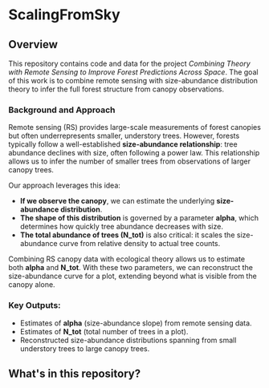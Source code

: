 
# ScalingFromSky

## Overview


This repository contains code and data for the project *Combining Theory with Remote Sensing to Improve Forest Predictions Across Space*. The goal of this work is to combine remote sensing with size-abundance distribution theory to infer the full forest structure from canopy observations.

### Background and Approach

Remote sensing (RS) provides large-scale measurements of forest canopies but often underrepresents smaller, understory trees. However, forests typically follow a well-established **size-abundance relationship**: tree abundance declines with size, often following a power law. This relationship allows us to infer the number of smaller trees from observations of larger canopy trees.

Our approach leverages this idea:
- **If we observe the canopy**, we can estimate the underlying **size-abundance distribution**.
- **The shape of this distribution** is governed by a parameter **alpha**, which determines how quickly tree abundance decreases with size.
- **The total abundance of trees (N_tot)** is also critical: it scales the size-abundance curve from relative density to actual tree counts.

Combining RS canopy data with ecological theory allows us to estimate both **alpha** and **N_tot**. With these two parameters, we can reconstruct the size-abundance curve for a plot, extending beyond what is visible from the canopy alone.

### Key Outputs:
- Estimates of **alpha** (size-abundance slope) from remote sensing data.
- Estimates of **N_tot** (total number of trees in a plot).
- Reconstructed size-abundance distributions spanning from small understory trees to large canopy trees.

## What's in this repository?